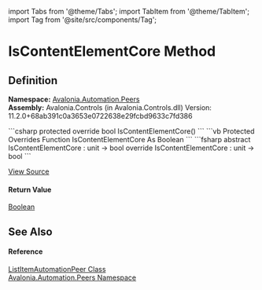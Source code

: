 import Tabs from '@theme/Tabs'; 
import TabItem from '@theme/TabItem'; 
import Tag from '@site/src/components/Tag'; 

# IsContentElementCore Method




## Definition
**Namespace:** <a href="N_Avalonia_Automation_Peers">Avalonia.Automation.Peers</a>  
**Assembly:** Avalonia.Controls (in Avalonia.Controls.dll) Version: 11.2.0+68ab391c0a3653e0722638e29fcbd9633c7fd386

<Tabs groupId="api-code-preview">
<TabItem value="csharp" label="C#">
```csharp
protected override bool IsContentElementCore()
```
</TabItem>
<TabItem value="vb" label="VB">
```vb
Protected Overrides Function IsContentElementCore As Boolean
```
</TabItem>
<TabItem value="fsharp" label="F#">
```fsharp
abstract IsContentElementCore : unit -> bool 
override IsContentElementCore : unit -> bool 
```
</TabItem>
</Tabs>



<a href="https://github.com/AvaloniaUI/Avalonia/tree/master/srcAvalonia.Controls/Automation/Peers/ListItemAutomationPeer.cs#L78" title="View the source code">View Source</a>



#### Return Value
<a href="https://learn.microsoft.com/dotnet/api/system.boolean" target="_blank" rel="noopener noreferrer">Boolean</a>

## See Also


#### Reference
<a href="T_Avalonia_Automation_Peers_ListItemAutomationPeer">ListItemAutomationPeer Class</a>  
<a href="N_Avalonia_Automation_Peers">Avalonia.Automation.Peers Namespace</a>  
